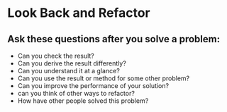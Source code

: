 # Look Back and Refactor

## Ask these questions after you solve a problem:
- Can you check the result?
- Can you derive the result differently?
- Can you understand it at a glance?
- Can you use the result or method for some other problem?
- Can you improve the performance of your solution?
- can you think of other ways to refactor?
- How have other people solved this problem?
